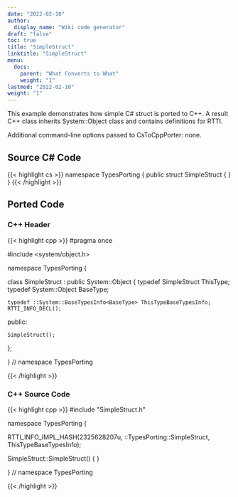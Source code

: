 ```yaml
---
date: "2022-02-10"
author:
  display_name: "Wiki code generator"
draft: "false"
toc: true
title: "SimpleStruct"
linktitle: "SimpleStruct"
menu:
  docs:
    parent: "What Converts to What"
    weight: "1"
lastmod: "2022-02-10"
weight: "1"
---
```


This example demonstrates how simple C# struct is ported to C++. A result C++ class inherits System::Object class and contains definitions for RTTI. 

Additional command-line options passed to CsToCppPorter: none.

## Source C# Code ##

{{< highlight cs >}}
namespace TypesPorting
{
    public struct SimpleStruct
    {
    }
}
{{< /highlight >}}

## Ported Code ##

### C++ Header ###

{{< highlight cpp >}}
#pragma once

#include <system/object.h>

namespace TypesPorting {

class SimpleStruct : public System::Object
{
    typedef SimpleStruct ThisType;
    typedef System::Object BaseType;
    
    typedef ::System::BaseTypesInfo<BaseType> ThisTypeBaseTypesInfo;
    RTTI_INFO_DECL();
    
public:

    SimpleStruct();
    
};

} // namespace TypesPorting



{{< /highlight >}}

### C++ Source Code ###

{{< highlight cpp >}}
#include "SimpleStruct.h"

namespace TypesPorting {

RTTI_INFO_IMPL_HASH(2325628207u, ::TypesPorting::SimpleStruct, ThisTypeBaseTypesInfo);

SimpleStruct::SimpleStruct()
{
}

} // namespace TypesPorting

{{< /highlight >}}

